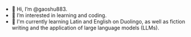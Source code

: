 - 👋 Hi, I’m @gaoshu883.
- 👀 I’m interested in learning and coding.
- 🌱 I'm currently learning Latin and English on Duolingo, as well as fiction writing and the application of large language models (LLMs).

<!---
gaoshu883/gaoshu883 is a ✨ special ✨ repository because its `README.md` (this file) appears on your GitHub profile.
You can click the Preview link to take a look at your changes.
--->

